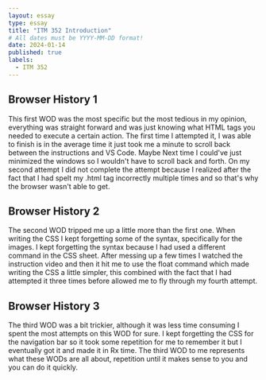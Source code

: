 ```yaml
---
layout: essay
type: essay
title: "ITM 352 Introduction"
# All dates must be YYYY-MM-DD format!
date: 2024-01-14
published: true
labels:
  - ITM 352
---
```


## Browser History 1
	
<p>This first WOD was the most specific but the most tedious in my opinion, everything was straight forward and was just knowing what HTML tags you needed to execute a certain action. The first time I attempted it, I was able to finish is in the average time it just took me a minute to scroll back between the instructions and VS Code. Maybe Next time I could've just minimized the windows so I wouldn't have to scroll back and forth. On my second attempt I did not complete the attempt because I realized after the fact that I had spelt my .html tag incorrectly multiple times and so that's why the browser wasn't able to get.</p>

## Browser History 2 

<p>The second WOD tripped me up a little more than the first one. When writing the CSS I kept forgetting some of the syntax, specifically for the images. I kept forgetting the syntax because I had used a different command in the CSS sheet. After messing up a few times I watched the instruction video and then it hit me to use the float command which made writing the CSS a little simpler, this combined with the fact that I had attempted it three times before allowed me to fly through my fourth attempt.</p>

## Browser History 3

<p>The third WOD was a bit trickier, although it was less time consuming I spent the most attempts on this WOD for sure. I kept forgetting the CSS for the navigation bar so it took some repetition for me to remember it but I eventually got it and made it in Rx time. The third WOD to me represents what these WODs are all about, repetition until it makes sense to you and you can do it quickly.</p>

